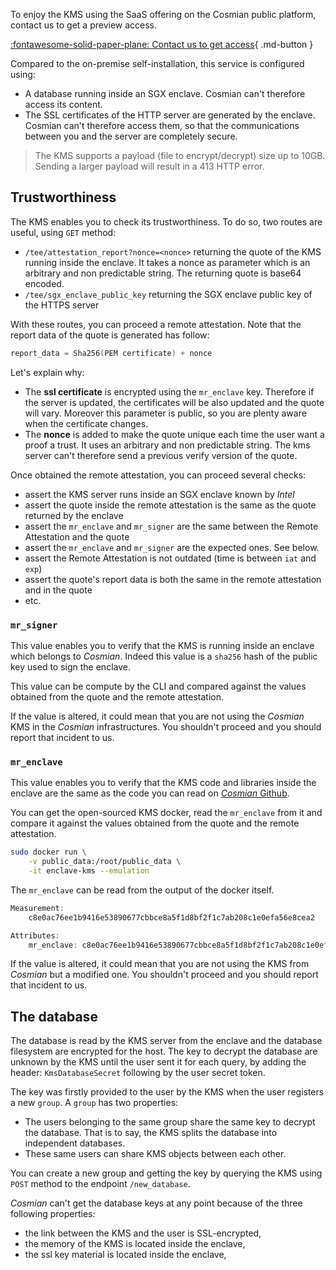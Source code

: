 To enjoy the KMS using the SaaS offering on the Cosmian public platform, contact us to get a preview access.

[:fontawesome-solid-paper-plane: Contact us to get access](mailto:hello@cosmian.com?subject=KMS%20Access){ .md-button }

Compared to the on-premise self-installation, this service is configured using:

- A database running inside an SGX enclave. Cosmian can't therefore access its content.
- The SSL certificates of the HTTP server are generated by the enclave. Cosmian can't therefore access them, so that the communications between you and the server are completely secure.

> The KMS supports a payload (file to encrypt/decrypt) size up to 10GB. Sending a larger payload will result in a 413 HTTP error.

## Trustworthiness

The KMS enables you to check its trustworthiness. To do so, two routes are useful, using `GET` method:

- `/tee/attestation_report?nonce=<nonce>` returning the quote of the KMS running inside the enclave. It takes a nonce as parameter which is an arbitrary and non predictable string. The returning quote is base64 encoded.
- `/tee/sgx_enclave_public_key` returning the SGX enclave public key of the HTTPS server

With these routes, you can proceed a remote attestation. Note that the report data of the quote is generated has follow:

```c
report_data = Sha256(PEM certificate) + nonce 
```

Let's explain why:

- The **ssl certificate** is encrypted using the `mr_enclave` key. Therefore if the server is updated, the certificates will be also updated and the quote will vary. Moreover this parameter is public, so you are plenty aware when the certificate changes.
- The **nonce** is added to make the quote unique each time the user want a proof a trust. It uses an arbitrary and non predictable string. The kms server can't therefore send a previous verify version of the quote.

Once obtained the remote attestation, you can proceed several checks:

- assert the KMS server runs inside an SGX enclave known by _Intel_
- assert the quote inside the remote attestation is the same as the quote returned by the enclave
- assert the `mr_enclave` and `mr_signer` are the same between the Remote Attestation and the quote
- assert the `mr_enclave` and `mr_signer` are the expected ones. See below.
- assert the Remote Attestation is not outdated (time is between `iat` and `exp`)
- assert the quote's report data is both the same in the remote attestation and in the quote
- etc.

### `mr_signer`

This value enables you to verify that the KMS is running inside an enclave which belongs to _Cosmian_. Indeed this value is a `sha256` hash of the public key used to sign the enclave.

This value can be compute by the CLI and compared against the values obtained from the quote and the remote attestation.

If the value is altered, it could mean that you are not using the _Cosmian_ KMS in the _Cosmian_ infrastructures. You shouldn't proceed and you should report that incident to us.

### `mr_enclave`

This value enables you to verify that the KMS code and libraries inside the enclave are the same as the code you can read on [_Cosmian_ Github](https://github.com/Cosmian).

You can get the open-sourced KMS docker, read the `mr_enclave` from it and compare it against the values obtained from the quote and the remote attestation.

```sh
sudo docker run \
    -v public_data:/root/public_data \
    -it enclave-kms --emulation
```

The `mr_enclave` can be read from the output of the docker itself.

```c
Measurement:
    c8e0ac76ee1b9416e53890677cbbce8a5f1d8bf2f1c7ab208c1e0efa56e8cea2

Attributes:
    mr_enclave: c8e0ac76ee1b9416e53890677cbbce8a5f1d8bf2f1c7ab208c1e0efa56e8cea2
```

If the value is altered, it could mean that you are not using the KMS from _Cosmian_ but a modified one. You shouldn't proceed and you should report that incident to us.

## The database

The database is read by the KMS server from the enclave and the database filesystem are encrypted for the host. The key to decrypt the database are unknown by the KMS until the user sent it for each query, by adding the header: `KmsDatabaseSecret` following by the user secret token.

The key was firstly provided to the user by the KMS when the user registers a new `group`. A `group` has two properties:

- The users belonging to the same group share the same key to decrypt the database. That is to say, the KMS splits the database into independent databases.
- These same users can share KMS objects between each other.

You can create a new group and getting the key by querying the KMS using `POST` method to the endpoint `/new_database`.

_Cosmian_ can't get the database keys at any point because of the three following properties:

- the link between the KMS and the user is SSL-encrypted,
- the memory of the KMS is located inside the enclave,
- the ssl key material is located inside the enclave,
